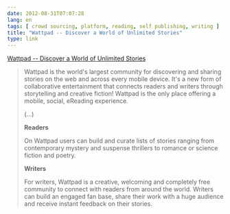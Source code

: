 ```yaml
---
date: 2012-08-31T07:07:28
lang: en
tags: [ crowd sourcing, platform, reading, self publishing, writing ]
title: "Wattpad -- Discover a World of Unlimited Stories"
type: link
---
```


[Wattpad -- Discover a World of Unlimited
Stories](http://www.wattpad.com/)

> Wattpad is the world's largest community for discovering and sharing
> stories on the web and across every mobile device. It's a new form of
> collaborative entertainment that connects readers and writers through
> storytelling and creative fiction! Wattpad is the only place offering
> a mobile, social, eReading experience.
>
> (...)
>
> **Readers**
>
> On Wattpad users can build and curate lists of stories ranging from
> contemporary mystery and suspense thrillers to romance or science
> fiction and poetry.
>
> **Writers**
>
> For writers, Wattpad is a creative, welcoming and completely free
> community to connect with readers from around the world. Writers can
> build an engaged fan base, share their work with a huge audience and
> receive instant feedback on their stories.

